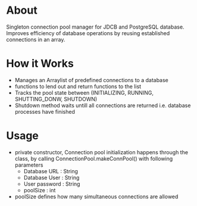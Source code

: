 # About # 
Singleton connection pool manager for JDCB and PostgreSQL database. Improves efficiency of database operations by reusing established connections in an array.

# How it Works #
+ Manages an Arraylist of predefined connections to a database
+ functions to lend out and return functions to the list
+ Tracks the pool state between (INITIALIZING, RUNNING, SHUTTING_DONW,
  SHUTDOWN)
+ Shutdown method waits untill all connections are returned i.e.
  database processes have finished

# Usage # 
+ private constructor, Connection pool initialization happens through
  the class, by calling ConnectionPool.makeConnPool() with following
  parameters
  + Database URL : String
  + Database User : String
  + User password : String
  + poolSize : int
+ poolSize defines how many simultaneous connections are allowed

